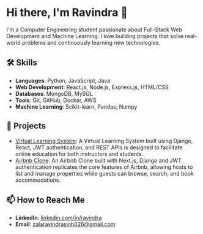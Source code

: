 # Hi there, I'm Ravindra 👋

I'm a Computer Engineering student passionate about Full-Stack Web Development and Machine Learning. I love building projects that solve real-world problems and continuously learning new technologies.

## 🛠️ Skills
- **Languages**: Python, JavaScript, Java
- **Web Development**: React.js, Node.js, Express.js, HTML/CSS
- **Databases**: MongoDB, MySQL
- **Tools**: Git, GitHub, Docker, AWS
- **Machine Learning**: Scikit-learn, Pandas, Numpy

## 📂 Projects
- [Virtual Learning System](https://github.com/ravii26/Virtual-Learning-System): A Virtual Learning System built using Django, React, JWT authentication, and REST APIs is designed to facilitate online education for both instructors and students.
- [Airbnb Clone](https://github.com/ravii26/Airbnb-Personal): An Airbnb Clone built with Next.js, Django and JWT authentication replicates the core features of Airbnb, allowing hosts to list and manage properties while guests can browse, search, and book accommodations. 

## 📫 How to Reach Me
- **LinkedIn**: [linkedin.com/in/ravindra](https://www.linkedin.com/in/ravindrasinh-zala-5215a424a/)
- **Email**: zalaravindrasinh026@gmail.com
